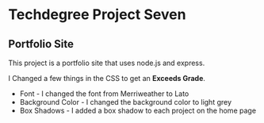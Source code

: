 # Techdegree Project Seven
## Portfolio Site

This project is a portfolio site that uses node.js and express.

I Changed a few things in the CSS to get an **Exceeds Grade**.

* Font - I changed the font from Merriweather to Lato
* Background Color - I changed the background color to light grey
* Box Shadows - I added a box shadow to each project on the home page

